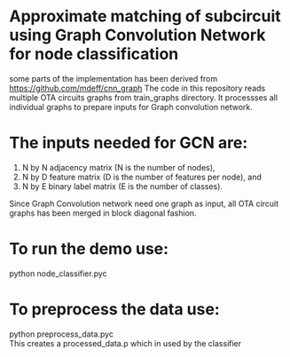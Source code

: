# Approximate matching of subcircuit using Graph Convolution Network for node classification
some parts of the implementation has been derived from https://github.com/mdeff/cnn_graph
The code in this repository reads multiple OTA circuits graphs from train_graphs directory.
It processses all individual graphs to prepare inputs for Graph convolution network.

# The inputs needed for GCN are:
1. N by N adjacency matrix (N is the number of nodes),
2. N by D feature matrix (D is the number of features per node), and
3. N by E binary label matrix (E is the number of classes).

Since Graph Convolution network need one graph as input, all OTA circuit graphs has been merged in block diagonal fashion.

# To run the demo use:
python node_classifier.pyc

# To preprocess the data use:
python preprocess_data.pyc  
This creates a processed_data.p which in used by the classifier
